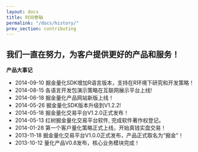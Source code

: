```yaml
---
layout: docs
title: 时间卷轴
permalink: "/docs/history/"
prev_section: contributing
---
```


## 我们一直在努力，为客户提供更好的产品和服务！


**产品大事记**

- 2014-09-10 掘金量化SDK增加R语言版本，支持在R环境下研究和开发策略！
- 2014-08-15 各语言开发包演示策略在互联网展示平台上线!
- 2014-06-18 掘金量化产品网站新版上线！
- 2014-05-26 掘金量化SDK版本升级到V1.2.2!
- 2014-05-18 掘金量化交易平台V1.2.0正式发布！
- 2014-05-13 红树掘金量化交易平台软件, 完成软件著作权登记。
- 2014-01-28 第一个客户量化策略正式上线，开始真钱实盘交易！
- 2013-11-18 掘金量化交易平台V1.0.0正式发布，产品正式取名为“掘金”！
- 2013-10-12 量化产品V0.8发布，核心业务模块完成！

